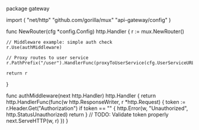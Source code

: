 package gateway

import (
    "net/http"
    "github.com/gorilla/mux"
    "api-gateway/config"
)

func NewRouter(cfg *config.Config) http.Handler {
    r := mux.NewRouter()

    // Middleware example: simple auth check
    r.Use(authMiddleware)

    // Proxy routes to user service
    r.PathPrefix("/user").HandlerFunc(proxyToUserService(cfg.UserServiceURL))

    return r
}

func authMiddleware(next http.Handler) http.Handler {
    return http.HandlerFunc(func(w http.ResponseWriter, r *http.Request) {
        token := r.Header.Get("Authorization")
        if token == "" {
            http.Error(w, "Unauthorized", http.StatusUnauthorized)
            return
        }
        // TODO: Validate token properly
        next.ServeHTTP(w, r)
    })
}

